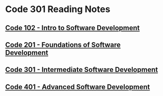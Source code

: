 # Code 301 Reading Notes

## [Code 102 - Intro to Software Development](https://alkhateeb49.github.io/reading-notes-102)
## [Code 201 - Foundations of Software Development](https://alkhateeb49.github.io/reading-notes-201)
## [Code 301 - Intermediate Software Development](https://alkhateeb49.github.io/reading-notes-301)
## [Code 401 - Advanced Software Development](https://alkhateeb49.github.io/reading-notes-401)
